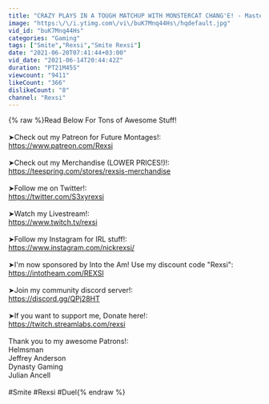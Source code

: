 ```yaml
---
title: "CRAZY PLAYS IN A TOUGH MATCHUP WITH MONSTERCAT CHANG'E! - Masters Ranked Duel - SMITE"
image: "https:\/\/i.ytimg.com\/vi\/buK7Mnq44Hs\/hqdefault.jpg"
vid_id: "buK7Mnq44Hs"
categories: "Gaming"
tags: ["Smite","Rexsi","Smite Rexsi"]
date: "2021-06-20T07:41:44+03:00"
vid_date: "2021-06-14T20:44:42Z"
duration: "PT21M45S"
viewcount: "9411"
likeCount: "366"
dislikeCount: "8"
channel: "Rexsi"
---
```

{% raw %}Read Below For Tons of Awesome Stuff!<br /><br />➤Check out my Patreon for Future Montages!:<br /><a rel="nofollow" target="blank" href="https://www.patreon.com/Rexsi">https://www.patreon.com/Rexsi</a><br /><br />➤Check out my Merchandise (LOWER PRICES!)!:<br /><a rel="nofollow" target="blank" href="https://teespring.com/stores/rexsis-merchandise">https://teespring.com/stores/rexsis-merchandise</a><br /><br />➤Follow me on Twitter!:<br /><a rel="nofollow" target="blank" href="https://twitter.com/S3xyrexsi">https://twitter.com/S3xyrexsi</a><br /><br />➤Watch my Livestream!:<br /><a rel="nofollow" target="blank" href="https://www.twitch.tv/rexsi">https://www.twitch.tv/rexsi</a><br /><br />➤Follow my Instagram for IRL stuff!:<br /><a rel="nofollow" target="blank" href="https://www.instagram.com/nickrexsi/">https://www.instagram.com/nickrexsi/</a><br /><br />➤I'm now sponsored by Into the Am! Use my discount code &quot;Rexsi&quot;:<br /><a rel="nofollow" target="blank" href="https://intotheam.com/REXSI">https://intotheam.com/REXSI</a><br /><br />➤Join my community discord server!:<br /><a rel="nofollow" target="blank" href="https://discord.gg/QPj28HT">https://discord.gg/QPj28HT</a><br /><br />➤If you want to support me, Donate here!:<br /> <a rel="nofollow" target="blank" href="https://twitch.streamlabs.com/rexsi">https://twitch.streamlabs.com/rexsi</a><br /><br />Thank you to my awesome Patrons!:<br />Helmsman<br />Jeffrey Anderson<br />Dynasty Gaming<br />Julian Ancell<br /><br />#Smite #Rexsi #Duel{% endraw %}
